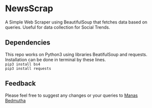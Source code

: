 # NewsScrap
A Simple Web Scraper using BeautifulSoup that fetches data based on queries. Useful for data collection for Social Trends.

## Dependencies
This repo works on Python3 using libraries BeatifulSoup and requests. Installation can be done in terminal by these lines.<br/>
`pip3 install bs4`<br/>
`pip3 install requests`

## Feedback
Please feel free to suggest any changes or your queries to [Manas Bedmutha](manasbedmutha98@gmail.com)
